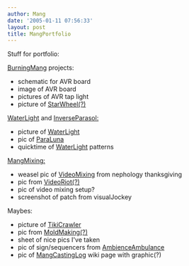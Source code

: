 ```yaml
---
author: Mang
date: '2005-01-11 07:56:33'
layout: post
title: MangPortfolio
---
```


Stuff for portfolio:

[BurningMang](BurningMang.html) projects:

* schematic for AVR board
* image of AVR board
* pictures of AVR tap light
* picture of [StarWheel(?)](StarWheel(?).html)

[WaterLight](WaterLight.html) and [InverseParasol:](InverseParasol:.html)

* picture of [WaterLight](WaterLight.html)
* pic of [ParaLuna](ParaLuna.html)
* quicktime of [WaterLight](WaterLight.html) patterns

[MangMixing:](MangMixing:.html)

* weasel pic of [VideoMixing](VideoMixing.html) from nephology thanksgiving
* pic from [VideoRiot(?)](VideoRiot(?).html)
* pic of video mixing setup?
* screenshot of patch from visualJockey

Maybes:

* picture of [TikiCrawler](TikiCrawler.html)
* pic from [MoldMaking(?)](MoldMaking(?).html)
* sheet of nice pics I've taken
* pic of sign/sequencers from [AmbienceAmbulance](AmbienceAmbulance.html)
* pic of [MangCastingLog](MangCastingLog.html) wiki page with graphic(?)
